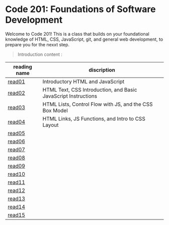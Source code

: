 # Code 201: Foundations of Software Development

Welcome to Code 201! This is a class that builds on your foundational knowledge of HTML, CSS, JavaScript, git, and general web development, to prepare you for the nexxt step.

> Introduction content :

reading name | discription
-------------|------------
[read01](https://abu-nofal.github.io/Reading-notes-201/read01)|Introductory HTML and JavaScript  
[read02](https://abu-nofal.github.io/Reading-notes-201/read02)|HTML Text, CSS Introduction, and Basic JavaScript Instructions
[read03](https://abu-nofal.github.io/Reading-notes-201/read03)|HTML Lists, Control Flow with JS, and the CSS Box Model
[read04](https://abu-nofal.github.io/Reading-notes-201/read04)|HTML Links, JS Functions, and Intro to CSS Layout
[read05](https://abu-nofal.github.io/Reading-notes-201/)|
[read06](https://abu-nofal.github.io/Reading-notes-201/)|
[read07](https://abu-nofal.github.io/Reading-notes-201/)|
[read08](https://abu-nofal.github.io/Reading-notes-201/)|
[read09](https://abu-nofal.github.io/Reading-notes-201/)|
[read10](https://abu-nofal.github.io/Reading-notes-201/)|
[read11](https://abu-nofal.github.io/Reading-notes-201/)|
[read12](https://abu-nofal.github.io/Reading-notes-201/)|
[read13](https://abu-nofal.github.io/Reading-notes-201/)|
[read14](https://abu-nofal.github.io/Reading-notes-201/)|
[read15](https://abu-nofal.github.io/Reading-notes-201/)|
